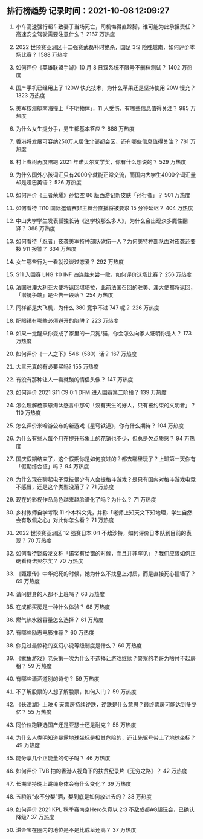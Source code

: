 
## 排行榜趋势 记录时间：2021-10-08 12:09:27
  
  1. 小车高速强行超车致妻子当场死亡，司机悔得直跺脚，谁可能为此承担责任？高速安全驾驶需要注意什么？ 2167 万热度
    
  2. 2022 世预赛亚洲区十二强赛武磊补时绝杀，国足 3:2 险胜越南，如何评价本场比赛？ 1588 万热度
    
  3. 如何评价《英雄联盟手游》10 月 8 日双系统不限号不删档测试？ 1402 万热度
    
  4. 国产手机已经用上了 120W 快充技术，为什么苹果还是坚持使用 20W 慢充？ 1323 万热度
    
  5. 美军核潜艇南海撞上「不明物体」，11 人受伤，有哪些信息值得关注？ 985 万热度
    
  6. 为什么女生提分手，男生都基本答应？ 888 万热度
    
  7. 香港将发展可容纳250万人居住北部都会区，还有哪些信息值得关注？ 781 万热度
    
  8. 村上春树再度陪跑 2021 年诺贝尔文学奖，你有什么想说的？ 529 万热度
    
  9. 为什么国外小孩词汇只有2000个就能正常交流，而国内大学生4000个词汇量却是哑巴英语？ 526 万热度
    
  10. 如何评价《王者荣耀》孙悟空 86 版西游记新皮肤「孙行者」？ 501 万热度
    
  11. 如何看待 Ti10 国际邀请赛非主舞台直播将被要求 15 分钟延迟？ 404 万热度
    
  12. 中山大学学生发表孤独长诗《这学校那么多人》，为什么会出现众多魔性翻译？ 388 万热度
    
  13. 如何看待「忍者」夜袭美军特种部队砍伤一人？为何美特种部队面对夜袭还要拨 911 报警？ 334 万热度
    
  14. 女生哪些行为一看就没谈过恋爱？ 292 万热度
    
  15. S11 入围赛 LNG 1:0 INF 四连胜未尝一败，如何评价这场比赛？ 256 万热度
    
  16. 法国驻澳大利亚大使将返回堪培拉，此前法国召回的驻美、澳大使都将返回，「潜艇争端」是否告一段落？ 254 万热度
    
  17. 同样都是大飞机，为什么 380 竞争不过 747 呢？ 226 万热度
    
  18. 配眼镜有哪些必须避开的陷阱？ 223 万热度
    
  19. 如果一觉醒来你变成了家里的一只狗/猫，你会怎么向家人证明你是人？ 173 万热度
    
  20. 如何评价《一人之下》546（580）话？ 167 万热度
    
  21. 大三元真的有必要买吗? 155 万热度
    
  22. 有没有那种让人一看就酸的情侣头像？ 147 万热度
    
  23. 如何评价 2021 S11 C9 0:1 DFM 进入围赛第二阶段？ 139 万热度
    
  24. 怎么理解杨蒙恩淘汰感言中那句「没有天生的好人，只有被约束的文明者」？ 110 万热度
    
  25. 怎么评价米哈游公布的新游戏《星穹铁道》，你有什么期待？ 104 万热度
    
  26. 为什么有些人每个月在提升形象上的花销也不少，但总是欠点质感？ 94 万热度
    
  27. 国庆假期结束了，这个假期你是如何度过的？都去哪里玩了？上班第一天你有「假期综合征」吗？ 94 万热度
    
  28. 为什么现在聊起电子竞技很少有人会提格斗游戏？是只有国内对格斗游戏电竞不感冒，还是这个类型没落了？ 71 万热度
    
  29. 现在的影视作品角色越来越脸谱化了吗？为什么？ 71 万热度
    
  30. 乡村教师自学考取 11 个本科文凭，并称「老师上知天文下知地理，学生自然会有敬佩之心」对此你怎么看？ 71 万热度
    
  31. 2022 世预赛亚洲区 12 强赛日本 0:1 不敌沙特，如何评价日本队到目前的表现？ 70 万热度
    
  32. 如何看待饶毅发文称「诺奖有给错的时候，而且并非罕见」？我们应该如何正确看待诺贝尔奖？ 70 万热度
    
  33. 《甄嬛传》中华妃死的时候，她为什么不找皇上对质，而是直接死心撞墙了？ 69 万热度
    
  34. 请问健身的人都不上班吗？ 68 万热度
    
  35. 在成都买房是一种什么体验？ 68 万热度
    
  36. 燃气热水器容量怎么选择？ 61 万热度
    
  37. 有哪些励志电影推荐？ 60 万热度
    
  38. 你见过最惊艳的玄幻小说等级制度是什么？ 60 万热度
    
  39. 《鱿鱼游戏》老头第一次为什么不选择让游戏继续？警察的老哥为啥付不起房租？ 59 万热度
    
  40. 有哪些潇洒道别的诗句？ 59 万热度
    
  41. 不了解股票的人想了解股票，如何入门？ 59 万热度
    
  42. 《长津湖》上映 6 天票房持续逆跌，逆跌是什么意思？最终票房可能达到多少亿？ 55 万热度
    
  43. 同价位跑鞋选国产还是亚瑟士还是耐克？ 55 万热度
    
  44. 为什么人类明知道暴露地球坐标是极其危险的，还让先驱号带上了地球坐标？ 49 万热度
    
  45. 能分享几个正能量的句子吗？ 46 万热度
    
  46. 如何评价 TVB 拍的香港人视角下的扶贫纪录片《无穷之路》？ 42 万热度
    
  47. 长期坚持晚上跳绳身体会有什么变化？ 39 万热度
    
  48. 五粮液“永不分梨”酒，梨到底是如何放进去的？ 38 万热度
    
  49. 如何评价 2021 KPL 秋季赛南京Hero久竞以 2:3 不敌成都AG超玩会，已确认降级? 37 万热度
    
  50. 洪金宝在圈内的地位是不是比成龙还高？ 37 万热度
    